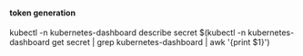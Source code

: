 #### token generation 
kubectl -n kubernetes-dashboard describe secret $(kubectl -n kubernetes-dashboard get secret | grep kubernetes-dashboard | awk '{print $1}')
